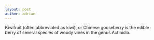 ```yaml
---
layout: post
author: adrian
---
```

Kiwifruit (often abbreviated as kiwi), or Chinese gooseberry is the edible
berry of several species of woody vines in the genus Actinidia.
